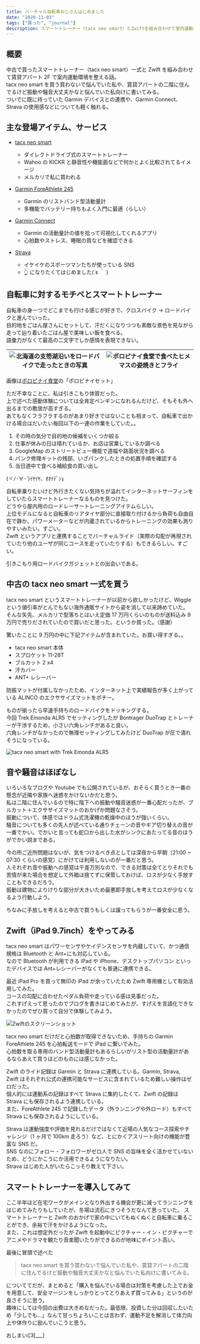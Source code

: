 ```yaml
---
title: バーチャル自転車おじさんはじめました
date: "2020-11-03"
tags: ["買った", "journal"]
description: スマートトレーナー（tacx neo smart）とZwiftを組み合わせて室内運動環境を整える
---
```


## 概要

中古で買ったスマートトレーナー（tacx neo smart）一式と Zwift を組み合わせて賃貸アパート 2F で室内運動環境を整える話。  
tacx neo smart を買う買わないで悩んでいた私や、賃貸アパートの二階に住んでるけど振動や騒音大丈夫かなと悩んでいた私向けに書いてみる。  
ついでに既に持っていた Garmin デバイスとの連携や、Garmin Connect、Strava の使用感などについても軽く触れる。

## 主な登場アイテム、サービス

- [tacx neo smart](https://tacx.com/product/neo-2t-smart/)

  - ダイレクトドライブ式のスマートトレーナー
  - Wahoo の KICKR と静音性や機能面などで何かとよく比較されてるイメージ
  - メルカリで私に買われる

- [Garmin ForeAthlete 245](https://www.garmin.co.jp/products/intosports/foreathlete-245-black-slate/)

  - Garmin のリストバンド型活動量計
  - 多機能でバッテリー持ちもよく入門に最適（らしい）

- [Garmin Connect](https://connect.garmin.com/)

  - Garmin の活動量計の値を拾って可視化してくれるアプリ
  - 心拍数やストレス、睡眠の質などを確認できる

- [Strava](https://www.strava.com/?hl=ja-jp)

  - イケイケのスポーツマンたちが使っている SNS
  - 👆 になりたくてはじめました(´ε ｀ )

## 自転車に対するモチベとスマートトレーナー

自転車の身一つでどこまでも行ける感じが好きで、クロスバイク → ロードバイクと進んでいった。  
目的地をごはん屋さんにセットして、汗だくになりつつも素敵な景色を見ながら走って辿り着いたごはん屋で美味しい飯を食べる。  
語彙力がなくて最高の二文字でしか感情を表現できない。

| ![北海道の支笏湖沿いをロードバイクで走ったときの写真](https://i.gyazo.com/d071256098afa424c1f61d146fe07f4d.jpg "北海道の支笏湖沿いをロードバイクで走ったときの写真") | ![ポロピナイ食堂で食べたヒメマスの姿焼きとフライ](https://i.gyazo.com/562387beecf84866a0c3683c559f5aa3.jpg "ポロピナイ食堂で食べたヒメマスの姿焼きとフライ") |
| -------------------------------------------------------------------------------------------------------------------------------------------------------------------- | ------------------------------------------------------------------------------------------------------------------------------------------------------------ |


画像は[ポロピナイ食堂](https://www.welcome-to-chitose.jp/archives/tourism/8669.html)の「ポロピナイセット」

ただ不幸なことに、私は引きこもり体質だった。  
上で述べた感動体験については全肯定ペンギンになれるんだけど、そもそも外へ出るまでの敷居が高すぎる。  
あてもなくフラフラするのがあまり好きではないことも相まって、自転車で出かける場合はだいたい毎回以下の一連の作業をしていた。。

1. その時の気分で目的地の候補をいくつか絞る
2. 仕事が休みの日は晴れているか、お店は営業しているか調べる
3. GoogleMap のストリートビュー機能で道幅や路面状況を調べる
4. パンク修理キットの残部、いざパンクしたときの処置手順を確認する
5. 当日道中で食べる補給食の買い出し

(ヾﾉ･∀･`)ｲﾔｲﾔ、ｵｵｲﾃﾞｼｮ

自転車乗りたいけど外行きたくない気持ちが溢れてインターネットサーフィンをしていたらスマートトレーナーなるものを見つけた。  
どうやら屋内用のロードレーサートレーニングアイテムらしい。  
上位モデルになると自転車のリアタイヤ部分に直接取り付けるから負荷も自由自在で静か、パワーメーターなどが内蔵されているからトレーニングの効果も測りやすいみたい。すごい。  
Zwift というアプリと連携することでバーチャルライド（実際の勾配が再現されていたり他のユーザが同じコースを走っていたりする）もできるらしい。すごい。

引きこもり用ロードバイクガジェットとの出会いである。

## 中古の tacx neo smart 一式を買う

tacx neo smart というスマートトレーナーが以前から欲しかったけど、Wiggle という値引率がとんでもない海外通販サイトから姿を消して以来諦めていた。  
そんな矢先、メルカリで型落ちとはいえ定価 17 万円くらいのものが送料込み 9 万円で売りだされていたので買いだと思った。というか買った。（感謝）

驚いたことに 9 万円の中に下記アイテムが含まれていた。お買い得すぎる。。

- tacx neo smart 本体
- スプロケット 11-28T
- ブルカット 2 x4
- 汗カバー
- ANT+ レシーバー

防振マットが付属しなかったため、インターネット上で実績報告が多く上がっている ALINCO のエクササイズマットをポチー。

ものが揃ったら早速手持ちのロードバイクをドッキングする。  
今回 Trek Emonda ALR5 でセッティングしたが Bontrager DuoTrap とトレーナーが干渉するため、小さい六角レンチがあると良い。  
六角レンチがなかったので無理セッティングしてみたけど DuoTrap が圧で潰れそうになっている。

![tacx neo smart with Trek Emonda ALR5](https://i.gyazo.com/981a1756918ed3db9420611d2b54243f.jpg "tacx neo smart with Trek Emonda ALR5")

## 音や騒音はほぼなし

いろいろなブログや Youtube でも公開されているが、おそらく買うとき一番の懸念が近隣や家族へ迷惑をかけないかだと思う。  
私は二階に住んでいるので特に階下への振動や騒音迷惑が一番心配だったが、ブルカット＋エクササイズマットのおかげか問題なさそう。  
振動について、体感ではドラム式洗濯機の乾燥中のほうが強いくらい。  
騒音についても多くの先人が述べている通りチェーンの音やギア切り替えの音が一番でかい。でかいと言っても蛇口から出した水がシンクにあたってる音のほうがでかい説まである。

今の所ご近所問題はないが、気をつけるべき点としては深夜から早朝（21:00 ~ 07:30 くらいの感覚）にかけては利用しないのが一番だと思う。  
人それぞれ音や振動への感覚は千差万別なので、できる対策は全てとりそれでも苦情が来た場合を想定して外箱は捨てずに保管しておけば、ロスが少なく手放すこともできるだろう。  
振動は建物によりけりな部分が大きいため最悪即手放しを考えてロスが少なくなるよう行動しよう。

ちなみに手放しを考えると中古で買うもしくは譲ってもらうが一番安全に思う。

## Zwift（iPad 9.7inch）をやってみる

tacx neo smart はパワーセンサやケイデンスセンサを内蔵していて、かつ通信規格は Bluetooth と Ant+にも対応している。  
なので Bluetooth が利用できる iPad や iPhone、デスクトップパソコン といったデバイスでは Ant+レシーバーがなくても普通に連携できる。

最近 iPad Pro を買って無印の iPad が余っていたため Zwift 専用機として有効活用してみた。  
コースの勾配に合わせたペダル負荷や走っている感は見事だった。  
これすげえって思ったのでブログを書きはじめてみたが、すげえを言語化できなかったのでぜひ買って自分で体験してみよう。

![Zwiftのスクリーンショット](https://i.gyazo.com/f07ce1a8aac8aba082c3424a68abff9d.jpg "Zwiftのスクリーンショット")

tacx neo smart だけだと心拍数が取得できないため、手持ちの Garmin ForeAthlete 245 を心拍転送モードで iPad に繋いでみた。  
心拍数を取る専用のバンド型活動量計もあるらしいがリスト型の活動量計があるならあえて買うほどのものには感じなかった。

Zwift のライド記録は Garmin と Strava に連携している。Garmin, Strava, Zwift はそれぞれ公式の連携可能なサービスに含まれているため難しい操作はゼロだった。  
個人的には運動系の記録はすべて Strava に集約したくて、Zwift の記録は Strava にも保存されるよう連携している。  
また、ForeAthlete 245 で記録したデータ（外ランニングや外ロード）もすべて Strava にも保存されるようにしている。

Strava は運動強度や評価を見れるだけではなくて近場の人気なコース探索やチャレンジ（1 ヶ月で 100km 走ろう）など、とにかくアスリート向けの機能が豊富な SNS だ。  
SNS なのにフォロー・フォロワーがゼロ人で SNS の旨味を全く活かせていないため、どうにかこうにか活用できるようになりたい。  
Strava はじめた人がいたらこっそり教えて下さい。

## スマートトレーナーを導入してみて

ここ半年ほど在宅ワークがメインとなり外出する機会が更に減ってランニングをはじめてみたりもしていたが、冬場は流石にきつそうだなんて思っていた。
スマートトレーナーと Zwift のおかげで家の中にいてもぬくぬくと自転車に乗ることができ、余裕で汗をかけるようになった。  
また、これは想定外だったが Zwift を起動中にピクチャー・イン・ピクチャーでアニメやドラマを観たり音楽聞いたりができるのが地味にポイント高い。

最後に冒頭で述べた

> tacx neo smart を買う買わないで悩んでいた私や、賃貸アパートの二階に住んでるけど振動や騒音大丈夫かなと悩んでいた私向けに書いてみる。

についててだが、まとめると「購入を悩んでいる場合は対策を考慮した上でお金を用意して、安全マージンをしっかりとってとりあえず買ってみる」というのが良さそうに思う。  
趣味にしては今回の出費は大きめなだった。最低限、投資した分は回収したいため「少しでも…」なんて甘っちょろいことは言わず、運動不足を解消して体力向上や体作りに励んでいこうと思う。

おしまい(¦3[___]
